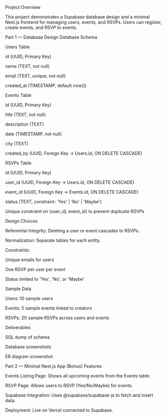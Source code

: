 Project Overview

This project demonstrates a Supabase database design and a minimal Next.js frontend for managing users, events, and RSVPs. Users can register, create events, and RSVP to events.

Part 1 — Database Design
Database Schema

Users Table

id (UUID, Primary Key)

name (TEXT, not null)

email (TEXT, unique, not null)

created_at (TIMESTAMP, default now())

Events Table

id (UUID, Primary Key)

title (TEXT, not null)

description (TEXT)

date (TIMESTAMP, not null)

city (TEXT)

created_by (UUID, Foreign Key → Users.id, ON DELETE CASCADE)

RSVPs Table

id (UUID, Primary Key)

user_id (UUID, Foreign Key → Users.id, ON DELETE CASCADE)

event_id (UUID, Foreign Key → Events.id, ON DELETE CASCADE)

status (TEXT, constraint: 'Yes' | 'No' | 'Maybe')

Unique constraint on (user_id, event_id) to prevent duplicate RSVPs

Design Choices

Referential Integrity: Deleting a user or event cascades to RSVPs.

Normalization: Separate tables for each entity.

Constraints:

Unique emails for users

One RSVP per user per event

Status limited to 'Yes', 'No', or 'Maybe'

Sample Data

Users: 10 sample users

Events: 5 sample events linked to creators

RSVPs: 20 sample RSVPs across users and events

Deliverables

SQL dump of schema

Database screenshots

ER diagram screenshot

Part 2 — Minimal Next.js App (Bonus)
Features

Events Listing Page: Shows all upcoming events from the Events table.

RSVP Page: Allows users to RSVP (Yes/No/Maybe) for events.

Supabase Integration: Uses @supabase/supabase-js to fetch and insert data.

Deployment: Live on Vercel connected to Supabase.
